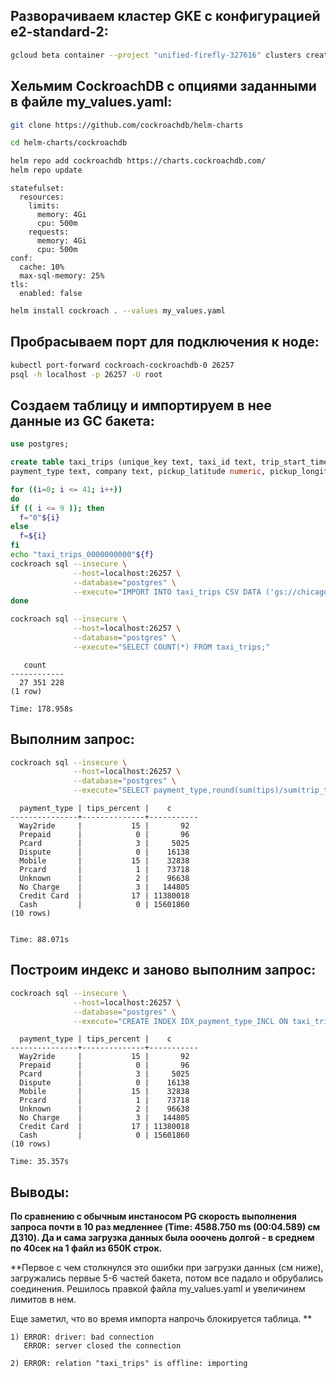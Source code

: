 ## Разворачиваем кластер GKE с конфигурацией e2-standard-2:

```bash
gcloud beta container --project "unified-firefly-327616" clusters create "cockroach-cluster" --zone "us-central1-c" --no-enable-basic-auth --cluster-version "1.21.6-gke.1500" --release-channel "regular" --machine-type "e2-standard-2" --image-type "COS_CONTAINERD" --disk-type "pd-standard" --disk-size "100" --metadata disable-legacy-endpoints=true --scopes "https://www.googleapis.com/auth/cloud-platform" --max-pods-per-node "110" --num-nodes "3" --logging=SYSTEM,WORKLOAD --monitoring=SYSTEM --enable-ip-alias --network "projects/unified-firefly-327616/global/networks/default" --subnetwork "projects/unified-firefly-327616/regions/us-central1/subnetworks/default" --no-enable-intra-node-visibility --default-max-pods-per-node "110" --no-enable-master-authorized-networks --addons HorizontalPodAutoscaling,HttpLoadBalancing,GcePersistentDiskCsiDriver --enable-autoupgrade --enable-autorepair --max-surge-upgrade 1 --max-unavailable-upgrade 0 --enable-shielded-nodes --node-locations "us-central1-c"
```
## Хельмим CockroachDB с опциями заданными в файле my_values.yaml:

```bash
git clone https://github.com/cockroachdb/helm-charts

cd helm-charts/cockroachdb

helm repo add cockroachdb https://charts.cockroachdb.com/
helm repo update
```
```text
statefulset:
  resources:
    limits:
      memory: 4Gi
      cpu: 500m
    requests:
      memory: 4Gi
      cpu: 500m
conf:
  cache: 10%
  max-sql-memory: 25%
tls:
  enabled: false
```
```bash
helm install cockroach . --values my_values.yaml
```
## Пробрасываем порт для подключения к ноде:
```bash
kubectl port-forward cockroach-cockroachdb-0 26257
psql -h localhost -p 26257 -U root
```
## Создаем таблицу и импортируем в нее данные из GC бакета:
```sql
use postgres;

create table taxi_trips (unique_key text, taxi_id text, trip_start_timestamp TIMESTAMP, trip_end_timestamp TIMESTAMP, trip_seconds bigint, trip_miles numeric, pickup_census_tract bigint, dropoff_census_tract bigint, pickup_community_area bigint, dropoff_community_area bigint, fare numeric, tips numeric, tolls numeric, extras numeric, trip_total numeric, 
payment_type text, company text, pickup_latitude numeric, pickup_longitude numeric, pickup_location text, dropoff_latitude numeric, dropoff_longitude numeric, dropoff_location text);
```
```bash
for ((i=0; i <= 41; i++))
do
if (( i <= 9 )); then
  f="0"${i}
else
  f=${i}
fi
echo "taxi_trips_0000000000"${f}
cockroach sql --insecure \
              --host=localhost:26257 \
              --database="postgres" \
              --execute="IMPORT INTO taxi_trips CSV DATA ('gs://chicago_taxi_trips_10g/taxi_trips_0000000000${f}?AUTH=implicit') WITH delimiter = ',', nullif = '', skip = '1';"
done

cockroach sql --insecure \
              --host=localhost:26257 \
              --database="postgres" \
              --execute="SELECT COUNT(*) FROM taxi_trips;"
```
```text
   count
------------
  27 351 228
(1 row)

Time: 178.958s
```
## Выполним запрос:
```bash
cockroach sql --insecure \
              --host=localhost:26257 \
              --database="postgres" \
              --execute="SELECT payment_type,round(sum(tips)/sum(trip_total)*100, 0) + 0 as tips_percent,count(*) as c FROM taxi_trips group by payment_type order by 3;"
```
```text
  payment_type | tips_percent |    c
---------------+--------------+-----------
  Way2ride     |           15 |       92
  Prepaid      |            0 |       96
  Pcard        |            3 |     5025
  Dispute      |            0 |    16138
  Mobile       |           15 |    32838
  Prcard       |            1 |    73718
  Unknown      |            2 |    96638
  No Charge    |            3 |   144805
  Credit Card  |           17 | 11380018
  Cash         |            0 | 15601860
(10 rows)


Time: 88.071s
```
## Построим индекс и заново выполним запрос:
```bash
cockroach sql --insecure \
              --host=localhost:26257 \
              --database="postgres" \
              --execute="CREATE INDEX IDX_payment_type_INCL ON taxi_trips (payment_type) INCLUDE (tips,trip_total);"
```
```text
  payment_type | tips_percent |    c
---------------+--------------+-----------
  Way2ride     |           15 |       92
  Prepaid      |            0 |       96
  Pcard        |            3 |     5025
  Dispute      |            0 |    16138
  Mobile       |           15 |    32838
  Prcard       |            1 |    73718
  Unknown      |            2 |    96638
  No Charge    |            3 |   144805
  Credit Card  |           17 | 11380018
  Cash         |            0 | 15601860
(10 rows)

Time: 35.357s
```

## Выводы:

**По сравнению с обычным инстаносом PG скорость выполнения запроса почти в 10 раз медленнее (Time: 4588.750 ms (00:04.589) см ДЗ10). Да и сама загрузка данных была ооочень долгой - в среднем по 40сек на 1 файл из 650К строк.**

**Первое с чем столкнулся это ошибки при загрузки данных (см ниже), загружались первые 5-6 частей бакета, потом все падало и обрубались соединения. Решилось правкой файла my_values.yaml и увеличинем лимитов в нем.

Еще заметил, что во время импорта напрочь блокируется таблица.
**            

```text
1) ERROR: driver: bad connection
   ERROR: server closed the connection

2) ERROR: relation "taxi_trips" is offline: importing
```


